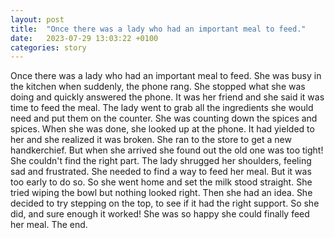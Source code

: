 ```yaml
---
layout: post
title:  "Once there was a lady who had an important meal to feed."
date:   2023-07-29 13:03:22 +0100
categories: story
---
```

Once there was a lady who had an important meal to feed. She was busy in the kitchen when suddenly, the phone rang. She stopped what she was doing and quickly answered the phone. It was her friend and she said it was time to feed the meal. 
The lady went to grab all the ingredients she would need and put them on the counter. She was counting down the spices and spices. 
When she was done, she looked up at the phone. It had yielded to her and she realized it was broken. 
She ran to the store to get a new handkerchief. But when she arrived she found out the old one was too tight! She couldn't find the right part. 
The lady shrugged her shoulders, feeling sad and frustrated. She needed to find a way to feed her meal. But it was too early to do so. 
So she went home and set the milk stood straight. She tried wiping the bowl but nothing looked right. 
Then she had an idea. She decided to try stepping on the top, to see if it had the right support. So she did, and sure enough it worked! She was so happy she could finally feed her meal. 
The end.